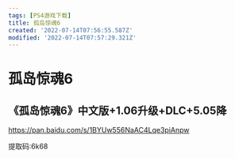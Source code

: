 ```yaml
---
tags: [PS4游戏下载]
title: 孤岛惊魂6
created: '2022-07-14T07:56:55.587Z'
modified: '2022-07-14T07:57:29.321Z'
---
```


# 孤岛惊魂6

## 《孤岛惊魂6》中文版+1.06升级+DLC+5.05降

https://pan.baidu.com/s/1BYUw556NaAC4Lqe3piAnpw

提取码:6k68
